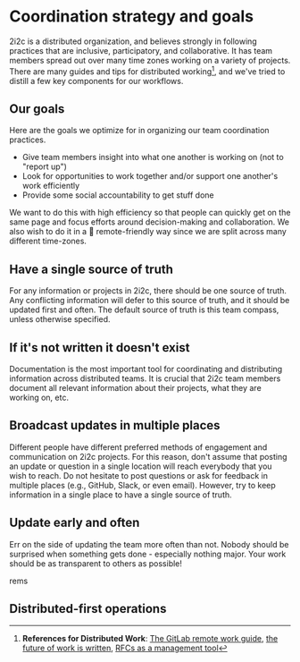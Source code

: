 # Coordination strategy and goals

2i2c is a distributed organization, and believes strongly in following practices that are inclusive, participatory, and collaborative.
It has team members spread out over many time zones working on a variety of projects.
There are many guides and tips for distributed working[^distributed-work1], and we've tried to distill a few key components for our workflows.

## Our goals

Here are the goals we optimize for in organizing our team coordination practices.

- Give team members insight into what one another is working on (not to "report up")
- Look for opportunities to work together and/or support one another's work efficiently
- Provide some social accountability to get stuff done

We want to do this with high efficiency so that people can quickly get on the same page and focus efforts around decision-making and collaboration.
We also wish to do it in a 💯 remote-friendly way since we are split across many different time-zones.

## Have a single source of truth

For any information or projects in 2i2c, there should be one source of truth. Any conflicting information will defer to this source of truth, and it should be updated first and often. The default source of truth is this team compass, unless otherwise specified.

## If it's not written it doesn't exist

Documentation is the most important tool for coordinating and distributing information across distributed teams. It is crucial that 2i2c team members document all relevant information about their projects, what they are working on, etc.

## Broadcast updates in multiple places

Different people have different preferred methods of engagement and communication on 2i2c projects. For this reason, don't assume that posting an update or question in a single location will reach everybody that you wish to reach. Do not hesitate to post questions or ask for feedback in multiple places (e.g., GitHub, Slack, or even email). However, try to keep information in a single place to have a single source of truth.

## Update early and often

Err on the side of updating the team more often than not.  Nobody should be surprised when something gets done - especially nothing major. Your work should be as transparent to others as possible!

rems

## Distributed-first operations

<!--
    This comment is a workaround to the sphinx build error:

    operations/strategy.md:0: ERROR: Document or section may not begin with a transition.
-->
[^distributed-work1]: **References for Distributed Work**: [The GitLab remote work guide](https://about.gitlab.com/company/culture/all-remote/guide/), [the future of work is written](https://increment.com/remote/future-of-work-is-written/), [RFCs as a management tool](https://buriti.ca/6-lessons-i-learned-while-implementing-technical-rfcs-as-a-management-tool-34687dbf46cb)
